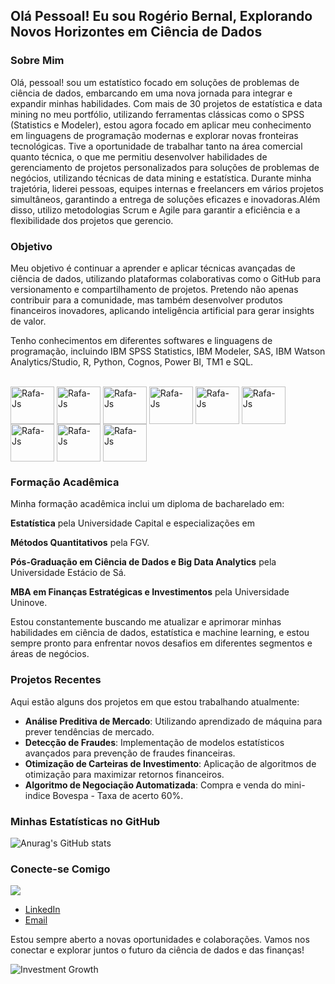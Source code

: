 ## Olá Pessoal! Eu sou Rogério Bernal, Explorando Novos Horizontes em Ciência de Dados

### Sobre Mim

Olá, pessoal! sou um estatístico focado em soluções de problemas de ciência de dados, embarcando em uma nova jornada para integrar e expandir minhas habilidades. 
Com mais de 30 projetos de estatística e data mining no meu portfólio, utilizando ferramentas clássicas como o SPSS (Statistics e Modeler), estou agora focado em aplicar meu conhecimento em linguagens de programação modernas e explorar novas fronteiras tecnológicas.
Tive a oportunidade de trabalhar tanto na área comercial quanto técnica, o que me permitiu desenvolver habilidades de gerenciamento de projetos personalizados para soluções de problemas de negócios, utilizando técnicas de data mining e estatística. 
Durante minha trajetória, liderei pessoas, equipes internas e freelancers em vários projetos simultâneos, garantindo a entrega de soluções eficazes e inovadoras.Além disso, utilizo metodologias Scrum e Agile para garantir a eficiência e a flexibilidade dos projetos que gerencio.

### Objetivo
Meu objetivo é continuar a aprender e aplicar técnicas avançadas de ciência de dados, utilizando plataformas colaborativas como o GitHub para versionamento e compartilhamento de projetos. 
Pretendo não apenas contribuir para a comunidade, mas também desenvolver produtos financeiros inovadores, aplicando inteligência artificial para gerar insights de valor.

Tenho conhecimentos em diferentes softwares e linguagens de programação, incluindo IBM SPSS Statistics, IBM Modeler, SAS, IBM Watson Analytics/Studio, R, Python, Cognos, Power BI, TM1 e SQL.
<div style="display: inline_block"><br>
  <img align="center" alt="Rafa-Js" height="60" width="70" src="https://cdn.jsdelivr.net/gh/devicons/devicon@latest/icons/spss/spss-original.svg" />
  <img align="center" alt="Rafa-Js" height="60" width="70" src="https://cdn.jsdelivr.net/gh/devicons/devicon@latest/icons/apachespark/apachespark-original-wordmark.svg" />
  <img align="center" alt="Rafa-Js" height="60" width="70" src="https://cdn.jsdelivr.net/gh/devicons/devicon@latest/icons/r/r-plain.svg" />
  <img align="center" alt="Rafa-Js" height="60" width="70" src="https://cdn.jsdelivr.net/gh/devicons/devicon@latest/icons/amazonwebservices/amazonwebservices-original-wordmark.svg" />
  <img align="center" alt="Rafa-Js" height="60" width="70" src="https://cdn.jsdelivr.net/gh/devicons/devicon@latest/icons/googlecloud/googlecloud-original-wordmark.svg" />
  <img align="center" alt="Rafa-Js" height="60" width="70" src="https://cdn.jsdelivr.net/gh/devicons/devicon@latest/icons/azure/azure-original-wordmark.svg" />
  <img align="center" alt="Rafa-Js" height="60" width="70" src="https://cdn.jsdelivr.net/gh/devicons/devicon@latest/icons/python/python-original-wordmark.svg" />
  <img align="center" alt="Rafa-Js" height="60" width="70" src="https://cdn.jsdelivr.net/gh/devicons/devicon@latest/icons/mysql/mysql-plain-wordmark.svg" />
  <img align="center" alt="Rafa-Js" height="60" width="70" src="https://cdn.jsdelivr.net/gh/devicons/devicon@latest/icons/azuresqldatabase/azuresqldatabase-original.svg" />
  </div>

### Formação Acadêmica
Minha formação acadêmica inclui um diploma de bacharelado em:

**Estatística** pela Universidade Capital e especializações em 

**Métodos Quantitativos** pela FGV. 

**Pós-Graduação em Ciência de Dados e Big Data Analytics** pela Universidade Estácio de Sá.

**MBA em Finanças Estratégicas e Investimentos** pela Universidade Uninove.

Estou constantemente buscando me atualizar e aprimorar minhas habilidades em ciência de dados, estatística e machine learning, e estou sempre pronto para enfrentar novos desafios em diferentes segmentos e áreas de negócios.
  
### Projetos Recentes
Aqui estão alguns dos projetos em que estou trabalhando atualmente:

- **Análise Preditiva de Mercado**: Utilizando aprendizado de máquina para prever tendências de mercado.
- **Detecção de Fraudes**: Implementação de modelos estatísticos avançados para prevenção de fraudes financeiras.
- **Otimização de Carteiras de Investimento**: Aplicação de algoritmos de otimização para maximizar retornos financeiros.
- **Algoritmo de Negociação Automatizada**: Compra e venda do mini-indice Bovespa - Taxa de acerto 60%.

### Minhas Estatísticas no GitHub

![Anurag's GitHub stats](https://github-readme-stats.vercel.app/api?username=RBernalmoreno&show_icons=true&theme=radical)

### Conecte-se Comigo

   <a href="https://www.linkedin.com/in/https://www.linkedin.com/in/rogerio-bernal-moreno/" target="_blank"><img src="https://img.shields.io/badge/-LinkedIn-%230077B5?style=for-the-badge&logo=linkedin&logoColor=white" target="_blank"></a> 
- [LinkedIn](https://www.linkedin.com/in/rogerio-bernal-moreno/)
- [Email](mailto:rbernalmoreno@gmail.com)
  
Estou sempre aberto a novas oportunidades e colaborações. Vamos nos conectar e explorar juntos o futuro da ciência de dados e das finanças!

![Investment Growth](https://github.com/RBernalmoreno/Pessoal/blob/main/data_scientist_animation.gif)

